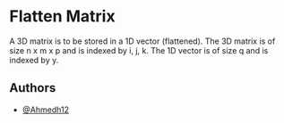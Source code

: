 
# Flatten Matrix
A 3D matrix is to be stored in a 1D vector (flattened).
The 3D matrix is of size n x m x p and is indexed by i, j, k.
The 1D vector is of size q and is indexed by y.



## Authors

- [@Ahmedh12](https://www.github.com/Ahmedh12)


